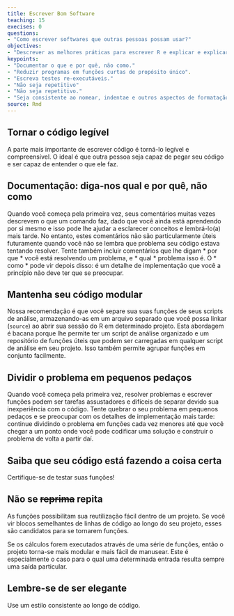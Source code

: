 ```yaml
---
title: Escrever Bom Software
teaching: 15
execises: 0
questions:
- "Como escrever softwares que outras pessoas possam usar?"
objectives:
- "Descrever as melhores práticas para escrever R e explicar e explicar a razão de cada uma delas".
keypoints:
- "Documentar o que e por quê, não como."
- "Reduzir programas em funções curtas de propósito único".
- "Escreva testes re-executáveis."
- "Não seja repetitivo"
- "Não seja repetitivo."
- "Seja consistente ao nomear, indentae e outros aspectos de formatação."
source: Rmd
---
```


## Tornar o código legível
  
A parte mais importante de escrever código é torná-lo legível e compreensível. O ideal é que outra pessoa seja capaz de pegar seu código e ser capaz de entender o que ele faz.

## Documentação: diga-nos qual e por quê, não como

Quando você começa pela primeira vez, seus comentários muitas vezes descrevem o que um comando faz, dado que você ainda está aprendendo por si mesmo e isso pode lhe ajudar a esclarecer conceitos e lembrá-lo(a) mais tarde. No entanto, estes comentários não são particularmente úteis futuramente quando você não se lembra que problema seu código estava tentando resolver. Tente também incluir comentários que lhe digam * por que * você está resolvendo um problema, e * qual * problema isso é. O * como * pode vir depois disso: é um detalhe de implementação que você a princípio não deve ter que se preocupar.

## Mantenha seu código modular

Nossa recomendação é que você separe sua suas funções de seus scripts de análise, armazenando-as em um arquivo separado que você possa linkar (`source`) ao abrir sua sessão do R em determinado projeto. Esta abordagem é bacana porque lhe permite ter um script de análise organizado e um repositório de funções úteis que podem ser carregadas em qualquer script de análise em seu projeto. Isso também permite agrupar funções em conjunto facilmente.

## Dividir o problema em pequenos pedaços

Quando você começa pela primeira vez, resolver problemas e escrever funções podem ser tarefas assustadores e difíceis de separar devido sua inexperiência com o código. Tente quebrar o seu problema em pequenos pedaços e se preocupar com os detalhes de implementação mais tarde: continue dividindo o problema em funções cada vez menores até que você chegar a um ponto onde você pode codificar uma solução e construir o problema de volta a partir daí.

## Saiba que seu código está fazendo a coisa certa

Certifique-se de testar suas funções!
  
## Não se ~~reprima~~ repita

As funções possibilitam sua reutilização fácil dentro de um projeto. Se você vir blocos semelhantes de linhas de código ao longo do seu projeto, esses são candidatos para se tornarem funções.

Se os cálculos forem executados através de uma série de funções, então o projeto torna-se mais modular e mais fácil de manusear. Este é especialmente o caso para o qual uma determinada entrada resulta sempre uma saída particular.

## Lembre-se de ser elegante
Use um estilo consistente ao longo de código.
